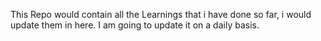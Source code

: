 This Repo would contain all the Learnings that i have done so far, i would update them in here.
I am going to update it on a daily basis.
